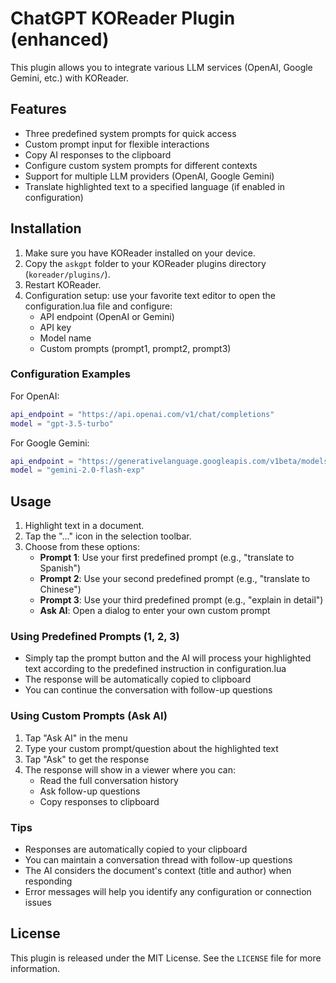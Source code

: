 # ChatGPT KOReader Plugin (enhanced)

This plugin allows you to integrate various LLM services (OpenAI, Google Gemini, etc.) with KOReader.

## Features

- Three predefined system prompts for quick access
- Custom prompt input for flexible interactions
- Copy AI responses to the clipboard
- Configure custom system prompts for different contexts
- Support for multiple LLM providers (OpenAI, Google Gemini)
- Translate highlighted text to a specified language (if enabled in configuration)

## Installation

1. Make sure you have KOReader installed on your device.
2. Copy the `askgpt` folder to your KOReader plugins directory (`koreader/plugins/`).
3. Restart KOReader.
4. Configuration setup: use your favorite text editor to open the configuration.lua file and configure:
   - API endpoint (OpenAI or Gemini)
   - API key
   - Model name
   - Custom prompts (prompt1, prompt2, prompt3)

### Configuration Examples

For OpenAI:
```lua
api_endpoint = "https://api.openai.com/v1/chat/completions"
model = "gpt-3.5-turbo"
```

For Google Gemini:
```lua
api_endpoint = "https://generativelanguage.googleapis.com/v1beta/models/gemini-2.0-flash-exp:generateContent"
model = "gemini-2.0-flash-exp"
```

## Usage

1. Highlight text in a document.
2. Tap the "..." icon in the selection toolbar.
3. Choose from these options:
   - **Prompt 1**: Use your first predefined prompt (e.g., "translate to Spanish")
   - **Prompt 2**: Use your second predefined prompt (e.g., "translate to Chinese")
   - **Prompt 3**: Use your third predefined prompt (e.g., "explain in detail")
   - **Ask AI**: Open a dialog to enter your own custom prompt

### Using Predefined Prompts (1, 2, 3)
- Simply tap the prompt button and the AI will process your highlighted text according to the predefined instruction in configuration.lua
- The response will be automatically copied to clipboard
- You can continue the conversation with follow-up questions

### Using Custom Prompts (Ask AI)
1. Tap "Ask AI" in the menu
2. Type your custom prompt/question about the highlighted text
3. Tap "Ask" to get the response
4. The response will show in a viewer where you can:
   - Read the full conversation history
   - Ask follow-up questions
   - Copy responses to clipboard

### Tips
- Responses are automatically copied to your clipboard
- You can maintain a conversation thread with follow-up questions
- The AI considers the document's context (title and author) when responding
- Error messages will help you identify any configuration or connection issues

## License

This plugin is released under the MIT License. See the `LICENSE` file for more information.

